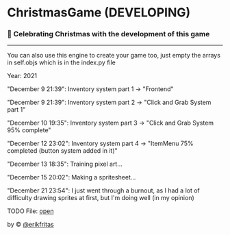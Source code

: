 # ChristmasGame (DEVELOPING)
### 🎅 Celebrating Christmas with the development of this game

<hr>

<p>You can also use this engine to create your game too, just empty the arrays in self.objs which is in the index.py file</p>

<p>Year: 2021</p>
<p>"December 9 21:39": Inventory system part 1 -> "Frontend"</p>
<p>"December 9 21:39": Inventory system part 2 -> "Click and Grab System part 1"</p>
<p>"December 10 19:35": Inventory system part 3 -> "Click and Grab System 95% complete"</p>
<p>"December 12 23:02": Inventory system part 4 -> "ItemMenu 75% completed (button system added in it)"</p>
<p>"December 13 18:35": Training pixel art...</p>
<p>"December 15 20:02": Making a spritesheet...</p>
<p>"December 21 23:54": I just went through a burnout, as I had a lot of difficulty drawing sprites at first, but I'm doing well (in my opinion)</p>
<p>TODO File: <a href="./TODO.txt">open</a></p>


<footer>by &copy; <a href="https://github.com/erikfritas">@erikfritas</a></footer>
